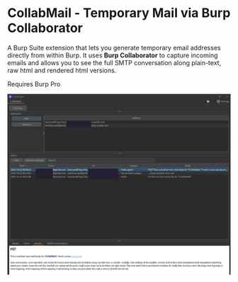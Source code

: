 # CollabMail - Temporary Mail via Burp Collaborator

A Burp Suite extension that lets you generate temporary email addresses directly from within Burp. It uses **Burp Collaborator** to capture incoming emails and allows you to see the full SMTP conversation along plain-text, raw html and rendered html versions.

Requires Burp Pro

![[]](preview.jpeg)
